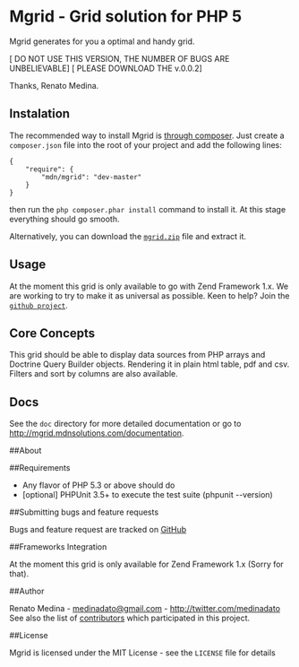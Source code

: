 # Mgrid - Grid solution for PHP 5

Mgrid generates for you a optimal and handy grid.

[ DO NOT USE THIS VERSION, THE NUMBER OF BUGS ARE UNBELIEVABLE]
[ PLEASE DOWNLOAD THE v.0.0.2]

Thanks, Renato Medina.



## Instalation

The recommended way to install Mgrid is [through
composer](http://getcomposer.org). Just create a `composer.json` file into the 
root of your project and add the following lines:

    {
        "require": {
            "mdn/mgrid": "dev-master"
        }
    }

then run the `php composer.phar install` command to install it. At this stage 
everything should go smooth. 

Alternatively, you can download the [`mgrid.zip`][1] file and extract it.


## Usage

At the moment this grid is only available to go with Zend Framework 1.x. 
We are working to try to make it as universal as possible. 
Keen to help? Join the [`github project`][2].


## Core Concepts

This grid should be able to display data sources from PHP arrays and Doctrine Query Builder objects.
Rendering it in plain html table, pdf and csv. Filters and sort by columns are also 
available.


## Docs

See the `doc` directory for more detailed documentation or go to http://mgrid.mdnsolutions.com/documentation.



##About


##Requirements

- Any flavor of PHP 5.3 or above should do
- [optional] PHPUnit 3.5+ to execute the test suite (phpunit --version)

##Submitting bugs and feature requests

Bugs and feature request are tracked on [GitHub](http://mgrid.mdnsolutions.com/issues)


##Frameworks Integration

At the moment this grid is only available for Zend Framework 1.x (Sorry for that).


##Author

Renato Medina - <medinadato@gmail.com> - <http://twitter.com/medinadato><br />
See also the list of [contributors](https://github.com/medinadato/mgrid/contributors) 
which participated in this project.


##License

Mgrid is licensed under the MIT License - see the `LICENSE` file for details


[1]: http://mgrid.mdnsolutions.com/download
[2]: https://github.com/medinadato/mgrid/
